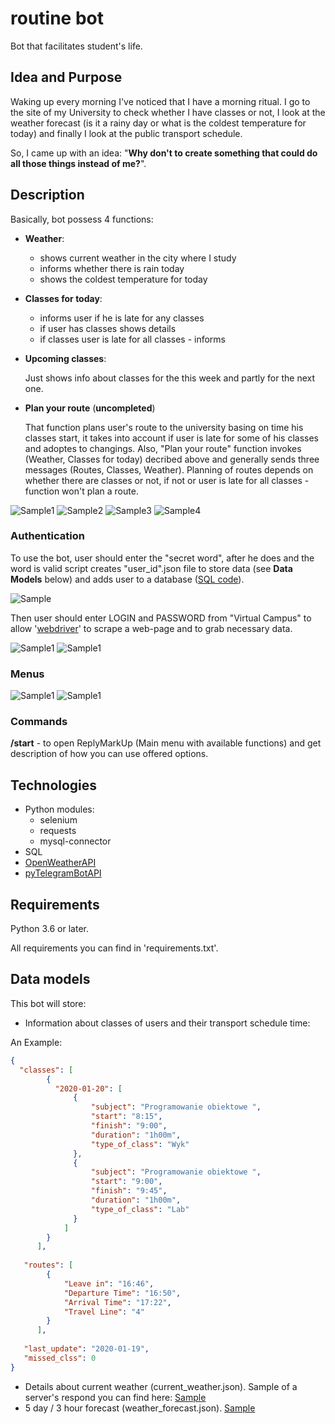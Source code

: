 # routine bot
Bot that facilitates student's life.
## Idea and Purpose
Waking up every morning I've noticed that I have a morning ritual.
I go to the site of my University to check whether I have classes or not, I look at the weather forecast (is it a rainy day or what is the coldest temperature for today) and finally I look at the public transport schedule. 

So, I came up with an idea: "**Why don't to create something that could do all those things instead of me?**".

## Description
Basically, bot possess 4 functions:
* **Weather**:
  * shows current weather in the city where I study
  * informs whether there is rain today
  * shows the coldest temperature for today
  
  
* **Classes for today**:
  * informs user if he is late for any classes
  * if user has classes shows details
  * if classes user is late for all classes - informs


* **Upcoming classes**:

  Just shows info about classes for the this week and partly for the next one.


* **Plan your route** (**uncompleted**)

  That function plans user's route to the university basing on time his classes start, it takes into account if user is      late for some of his classes and adoptes to changings. Also, "Plan your route" function invokes (Weather, Classes for today) decribed above and generally sends three messages (Routes, Classes, Weather). Planning of routes depends on whether there are classes or not, if not or user is late for all classes - function won't plan a route.
  
![Sample1](https://github.com/Kavtorev/telegram-bot/blob/master/screens/weather.png) ![Sample2](https://github.com/Kavtorev/telegram-bot/blob/master/screens/classes%20for%20today.png) ![Sample3](https://github.com/Kavtorev/telegram-bot/blob/master/screens/upcoming%20classes.png) ![Sample4](https://github.com/Kavtorev/telegram-bot/blob/master/screens/routes.png)

### Authentication

To use the bot, user should enter the "secret word", after he does and the word is valid script creates "user_id".json file to store data (see **Data Models** below) and adds user to a database ([SQL code](https://github.com/Kavtorev/telegram-bot/tree/master/src/sql)).

![Sample](https://github.com/Kavtorev/telegram-bot/blob/master/screens/valid%20secret%20code.png)

Then user should enter LOGIN and PASSWORD from "Virtual Campus" to allow '[webdriver](https://www.guru99.com/introduction-webdriver-comparison-selenium-rc.html)' to scrape a web-page and to grab necessary data.

![Sample1](https://github.com/Kavtorev/telegram-bot/blob/master/screens/login.png) ![Sample1](https://github.com/Kavtorev/telegram-bot/blob/master/screens/password.png)

### Menus
![Sample1](https://github.com/Kavtorev/telegram-bot/blob/master/screens/menus2.png) ![Sample1](https://github.com/Kavtorev/telegram-bot/blob/master/screens/menus1.png)

### Commands

**/start** - to open ReplyMarkUp (Main menu with available functions) and get description of how you can use offered options.



## Technologies
* Python modules:
  * selenium
  * requests
  * mysql-connector
* SQL
* [OpenWeatherAPI](https://openweathermap.org/api)
* [pyTelegramBotAPI](https://github.com/eternnoir/pyTelegramBotAPI)

## Requirements
Python 3.6 or later. 

All requirements you can find in 'requirements.txt'.

## Data models
This bot will store:
* Information about classes of users and their transport schedule time:

An Example:
```json
{
  "classes": [
        {
          "2020-01-20": [
              {
                  "subject": "Programowanie obiektowe ",
                  "start": "8:15",
                  "finish": "9:00",
                  "duration": "1h00m",
                  "type_of_class": "Wyk"
              },
              {
                  "subject": "Programowanie obiektowe ",
                  "start": "9:00",
                  "finish": "9:45",
                  "duration": "1h00m",
                  "type_of_class": "Lab"
              }
            ]
        }
      ],
      
   "routes": [
        {
            "Leave in": "16:46",
            "Departure Time": "16:50",
            "Arrival Time": "17:22",
            "Travel Line": "4"
        }
      ],
      
   "last_update": "2020-01-19",
   "missed_clss": 0
}   
```
* Details about current weather (current_weather.json). Sample of a server's respond you can find here: [Sample](https://openweathermap.org/current)
* 5 day / 3 hour forecast (weather_forecast.json). [Sample](https://openweathermap.org/forecast5)


